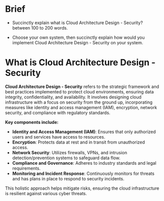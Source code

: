 # Brief

- Succinctly explain what is Cloud Architecture Design - Security? between 100 to 200 words.

- Choose your own system, then succinctly explain how would you implement Cloud Architecture Design - Security on your system.

# What is Cloud Architecture Design - Security

**Cloud Architecture Design - Security** refers to the strategic framework and best practices implemented to protect cloud environments, ensuring data integrity, confidentiality, and availability. It involves designing cloud infrastructure with a focus on security from the ground up, incorporating measures like identity and access management (IAM), encryption, network security, and compliance with regulatory standards.

**Key components include:**

- **Identity and Access Management (IAM)**: Ensures that only authorized users and services have access to resources.
- **Encryption**: Protects data at rest and in transit from unauthorized access.
- **Network Security**: Utilizes firewalls, VPNs, and intrusion detection/prevention systems to safeguard data flow.
- **Compliance and Governance**: Adheres to industry standards and legal requirements.
- **Monitoring and Incident Response**: Continuously monitors for threats and has plans in place to respond to security incidents.

This holistic approach helps mitigate risks, ensuring the cloud infrastructure is resilient against various cyber threats.